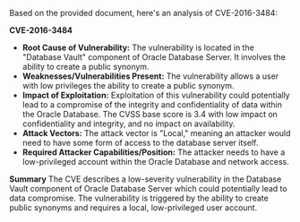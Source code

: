 Based on the provided document, here's an analysis of CVE-2016-3484:

**CVE-2016-3484**

*   **Root Cause of Vulnerability:** The vulnerability is located in the "Database Vault" component of Oracle Database Server. It involves the ability to create a public synonym.
*   **Weaknesses/Vulnerabilities Present:** The vulnerability allows a user with low privileges the ability to create a public synonym.
*   **Impact of Exploitation:** Exploitation of this vulnerability could potentially lead to a compromise of the integrity and confidentiality of data within the Oracle Database. The CVSS base score is 3.4 with low impact on confidentiality and integrity, and no impact on availability.
*   **Attack Vectors:** The attack vector is "Local," meaning an attacker would need to have some form of access to the database server itself.
*   **Required Attacker Capabilities/Position:** The attacker needs to have a low-privileged account within the Oracle Database and network access.

**Summary**
The CVE describes a low-severity vulnerability in the Database Vault component of Oracle Database Server which could potentially lead to data compromise. The vulnerability is triggered by the ability to create public synonyms and requires a local, low-privileged user account.